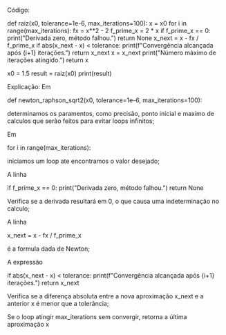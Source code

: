Código:

def raiz(x0, tolerance=1e-6, max_iterations=100):
    x = x0
    for i in range(max_iterations):
        fx = x**2 - 2
        f_prime_x = 2 * x
        if f_prime_x == 0:
            print("Derivada zero, método falhou.")
            return None
        x_next = x - fx / f_prime_x
        if abs(x_next - x) < tolerance:
            print(f"Convergência alcançada após {i+1} iterações.")
            return x_next
        x = x_next
    print("Número máximo de iterações atingido.")
    return x

x0 = 1.5
result = raiz(x0)
print(result)



Explicação: Em

def newton_raphson_sqrt2(x0, tolerance=1e-6, max_iterations=100):

determinamos os paramentos, como precisão, ponto inicial e maximo de calculos que serão feitos para evitar loops infinitos;

Em 

for i in range(max_iterations):

iniciamos um loop ate encontramos o valor desejado;

A linha 

  if f_prime_x == 0:
            print("Derivada zero, método falhou.")
            return None

Verifica se a derivada resultará em 0, o que causa uma indeterminação no calculo;

A linha 

 x_next = x - fx / f_prime_x

é a formula dada de Newton;

A expressão

if abs(x_next - x) < tolerance:
            print(f"Convergência alcançada após {i+1} iterações.")
            return x_next

Verifica se a diferença absoluta entre a nova aproximação x_next e a anterior x é menor que a tolerância;


Se o loop atingir max_iterations sem convergir,  retorna a última aproximação x


